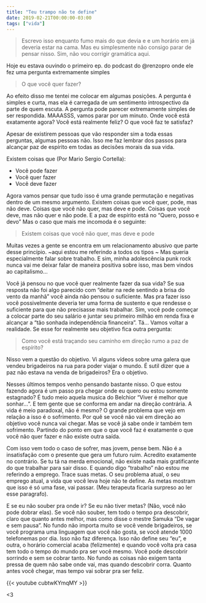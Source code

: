 ```yaml
---
title: "Teu trampo não te define"
date: 2019-02-21T00:00:00-03:00
tags: ["vida"]
---
```


> Escrevo isso enquanto fumo mais do que devia e e um horário em já deveria estar na cama. Mas eu simplesmente não consigo parar de pensar nisso. Sim, não vou corrigir gramática aqui.

Hoje eu estava ouvindo o primeiro ep. do podcast do @renzopro onde ele fez uma pergunta extremamente simples

> O que você quer fazer?

Ao efeito disso me tentei me colocar em algumas posições. A pergunta é simples e curta, mas ela é carregada de um sentimento introspectivo da parte de quem escuta. A pergunta pode parecer extremamente simples de ser respondida. MAAASSS, vamos parar por um minuto. Onde você está exatamente agora? Você está realmente feliz? O que você faz te satisfaz?

Apesar de existirem pessoas que vão responder sim a toda essas perguntas, algumas pessoas não. Isso me faz lembrar dos passos para alcançar paz de espírito em todas as decisões morais da sua vida.

Existem coisas que (Por Mario Sergio Cortella):

- Você pode fazer
- Você quer fazer
- Você deve fazer


Agora vamos pensar que tudo isso é uma grande permutação e negativas dentro de um mesmo argumento. Existem coisas que você quer, pode, mas não deve. Coisas que você não quer, mas deve e pode. Coisas que você deve, mas não quer e não pode. E a paz de espírito está no “Quero, posso e devo” Mas o caso que mais me incomoda é o seguinte:


> Existem coisas que você não quer, mas deve e pode


Muitas vezes a gente se encontra em um relacionamento abusivo que parte desse princípio. ~aqui estou me referindo a todos os tipos ~ Mas queria especialmente falar sobre trabalho. E sim, minha adolescência punk rock nunca vai me deixar falar de maneira positiva sobre isso, mas bem vindos ao capitalismo…


Você já pensou no que você quer realmente fazer da sua vida? Se sua resposta não foi algo parecido com “deitar na rede sentindo a brisa do vento da manhã” você ainda não pensou o suficiente. Mas pra fazer isso você possivelmente deveria ter uma forma de sustento e que rendesse o suficiente para que não precisasse mais trabalhar. Sim, você pode começar a colocar parte do seu salário e juntar seu primeiro milhão em renda fixa e alcançar a “tão sonhada independência financeira”. Tá… Vamos voltar a realidade. Se esse for realmente seu objetivo fica outra pergunta:


> Como você está traçando seu caminho em direção rumo a paz de espírito?


Nisso vem a questão do objetivo. Vi alguns vídeos sobre uma galera que vendeu brigadeiros na rua para poder viajar o mundo. É sutil dizer que a paz não estava na venda de brigadeiros? Era o objetivo.

Nesses últimos tempos venho pensando bastante nisso. O que estou fazendo agora é um passo pra chegar onde eu quero ou estou somente estagnado? É tudo meio aquela musica do Belchior “Viver é melhor que sonhar…”. E tem gente que se conforma em andar na direção contrária. A vida é meio paradoxal, não é mesmo? O grande problema que vejo em relação a isso é o sofrimento. Por quê se você não vai em direção ao objetivo você nunca vai chegar. Mas se você já sabe onde ir também tem sofrimento. Partindo do ponto em que o que você faz é exatamente o que você não quer fazer e não existe outra saída.

Com isso vem todo o caso de sofrer, mas jovem, pense bem. Não é a insatisfação com o presente que gera um futuro ruim. Acredito exatamente no contrário. Se tu tá na merda emocional, não existe nada mais gratificante do que trabalhar para sair disso. E quando digo “trabalho” não estou me referindo a emprego. Trace suas metas. O seu problema atual, o seu emprego atual, a vida que você leva hoje não te define. As metas mostram que isso é só uma fase, vai passar. (Meu terapeuta ficaria surpreso ao ler esse paragrafo).

E se eu não souber pra onde ir? Se eu não tiver metas? (Não, você não pode dobrar elas). Se você não souber, tem todo o tempo pra descobrir, claro que quanto antes melhor, mas como disse o mestre Samuka “De vagar e sem pausa”. No fundo não importa muito se você vende brigadeiros, se você programa uma linguagem que você não gosta, se você atende 1000 telefonemas por dia. Isso não faz diferença. Isso não define seu “eu”, e outra, o horário comercial acaba (felizmente) e quando você volta pra casa tem todo o tempo do mundo pra ser você mesmo. Você pode descobrir sorrindo e sem se cobrar tanto. No fundo as coisas não exigem tanta pressa de quem não sabe onde vai, mas quando descobrir corra. Quanto antes você chegar, mas tempo vai sobrar pra ser feliz.

{{< youtube cubtwKYmqMY >}}

<3

